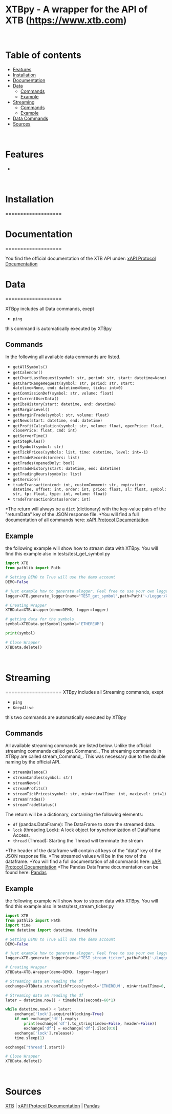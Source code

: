 XTBpy - A wrapper for the API of XTB (https://www.xtb.com)
=================

<br/>

# **Table of contents**

<!--ts-->
* [Features](#features)
* [Installation](#installation)
* [Documentation](#documentation)
* [Data](#data)
    * [Commands](#commands)
    * [Example](#example)
* [Streaming](#streaming)
     * [Commands](#commands)
     * [Example](#example)
* [Data Commands](#data_commands)
* [Sources](#sources)
<!--te-->

<br/>

# **Features**

* 


<br/>

# **Installation**
===================
<br/>

# **Documentation**
===================

You find the official documentation of the XTB API under: [xAPI Protocol Documentation](http://developers.xstore.pro/documentation/) 

# **Data**
===================

XTBpy includes all Data commands, exept
* ```ping```
</n>
this command is automatically executed by XTBpy

Commands
--------
In the following all available data commands are listed.

* ```getAllSymbols()```
* ```getCalendar()```
* ```getChartLastRequest(symbol: str, period: str, start: datetime=None)```
* ```getChartRangeRequest(symbol: str, period: str, start: datetime=None, end: datetime=None, ticks: int=0)```
* ```getCommissionDef(symbol: str, volume: float)```
* ```getCurrentUserData()```
* ```getIbsHistory(start: datetime, end: datetime)```
* ```getMarginLevel()```
* ```getMarginTrade(symbol: str, volume: float)```
* ```getNews(start: datetime, end: datetime)```
* ```getProfitCalculation(symbol: str, volume: float, openPrice: float, closePrice: float, cmd: int)```
* ```getServerTime()```
* ```getStepRules()```
* ```getSymbol(symbol: str)```
* ```getTickPrices(symbols: list, time: datetime, level: int=-1)```
* ```getTradeRecords(orders: list)```
* ```getTrades(openedOnly: bool)```
* ```getTradeHistory(start: datetime, end: datetime)```
* ```getTradingHours(symbols: list)```
* ```getVersion()```
* ```tradeTransaction(cmd: int, customComment: str, expiration: datetime, offset: int, order: int, price: float, sl: float, symbol: str, tp: float, type: int, volume: float)```
* ```tradeTransactionStatus(order: int)```

*The return will always be a ```dict``` (dictionary) with the key-value pairs of the "returnData" key of the JSON response file.
*You will find a full documentation of all commands here: [xAPI Protocol Documentation](http://developers.xstore.pro/documentation/)

Example
-------
the following example will show how to stream data with XTBpy.
You will find this example also in tests/test_get_symbol.py

```python
import XTB
from pathlib import Path

# Setting DEMO to True will use the demo account
DEMO=False

# just example how to generate alogger. Feel free to use your own logger
logger=XTB.generate_logger(name="TEST_get_symbol",path=Path('~/Logger/XTBpy').expanduser())

# Creating Wrapper
XTBData=XTB.Wrapper(demo=DEMO, logger=logger)

# getting data for the symbols
symbol=XTBData.getSymbol(symbol='ETHEREUM')

print(symbol)

# Close Wrapper
XTBData.delete()
```
<br/>

# **Streaming**
===================
XTBpy includes all Streaming commands, exept
* ```ping```
* ```KeepAlive```
</n>
this two commands are automatically executed by XTBpy

Commands
--------
All available streaming commands are listed below.
Unlike the official streaming commands called get_Command_,
The streaming commands in XTBpy are called stream_Command_.
This was necessary due to the double naming by the official API.

* ```streamBalance()```
* ```streamCandles(symbol: str)```
* ```streamNews()```
* ```streamProfits()```
* ```streamTickPrices(symbol: str, minArrivalTime: int, maxLevel: int=1)```
* ```streamTrades()```
* ```streamTradeStatus()```

The return will be a dictionary, containing the following elements:
   * ```df``` (pandas.DataFrame): The DataFrame to store the streamed data.
   * ```lock``` (threading.Lock): A lock object for synchronization of DataFrame Access.
   * ```thread``` (Thread): Starting the Thread will terminate the stream

*The header of the dataframe will contain all keys of the "data" key of the JSON response file.
*The streamed values will be in the row of the dataframe.
*You will find a full documentation of all commands here: [xAPI Protocol Documentation](http://developers.xstore.pro/documentation/)
*The Pandas DataFrame documentation can be found here: [Pandas](https://pandas.pydata.org/) 

Example
-------
the following example will show how to stream data with XTBpy.
You will find this example also in tests/test_stream_ticker.py

```python
import XTB
from pathlib import Path
import time
from datetime import datetime, timedelta

# Setting DEMO to True will use the demo account
DEMO=False

# just example how to generate alogger. Feel free to use your own logger
logger=XTB.generate_logger(name="TEST_stream_ticker",path=Path('~/Logger/XTBpy').expanduser())

# Creating Wrapper
XTBData=XTB.Wrapper(demo=DEMO, logger=logger)

# Streaming data an reading the df
exchange=XTBData.streamTickPrices(symbol='ETHEREUM', minArrivalTime=0, maxLevel=1)

# Streaming data an reading the df
later = datetime.now() + timedelta(seconds=60*1)

while datetime.now() < later:
    exchange['lock'].acquire(blocking=True)
    if not exchange['df'].empty:
        print(exchange['df'].to_string(index=False, header=False))
        exchange['df'] = exchange['df'].iloc[0:0]
    exchange['lock'].release()
    time.sleep(1)

exchange['thread'].start()

# Close Wrapper
XTBData.delete()

```

<br/>

# **Sources**
[XTB](https://www.xtb.com/) | [xAPI Protocol Documentation](http://developers.xstore.pro/documentation/) | [Pandas](https://pandas.pydata.org/) 

<br/>
